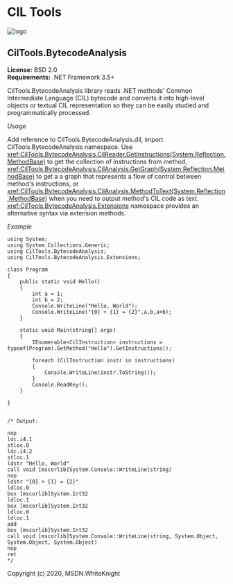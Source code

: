 # CIL Tools

![logo](../images/il.png)

## CilTools.BytecodeAnalysis

**License:** BSD 2.0  
**Requirements:** .NET Framework 3.5+  

CilTools.BytecodeAnalysis library reads .NET methods' Common Intermediate Language (CIL) bytecode and converts it into high-level objects or textual CIL representation so they can be easily studied and programmatically processed.

*Usage*

Add reference to CilTools.BytecodeAnalysis.dll, import CilTools.BytecodeAnalysis namespace. Use <xref:CilTools.BytecodeAnalysis.CilReader.GetInstructions(System.Reflection.MethodBase)> to get the collection of instructions from method, <xref:CilTools.BytecodeAnalysis.CilAnalysis.GetGraph(System.Reflection.MethodBase)> to get a a graph that represents a flow of control between method's instructions, or <xref:CilTools.BytecodeAnalysis.CilAnalysis.MethodToText(System.Reflection.MethodBase)> when you need to output method's CIL code as text. <xref:CilTools.BytecodeAnalysis.Extensions> namespace provides an alternative syntax via extension methods.

*Example*

```
using System;
using System.Collections.Generic;
using CilTools.BytecodeAnalysis;
using CilTools.BytecodeAnalysis.Extensions;

class Program
{
    public static void Hello()
    {
        int a = 1;
        int b = 2;
        Console.WriteLine("Hello, World");
        Console.WriteLine("{0} + {1} = {2}",a,b,a+b);
    }

    static void Main(string[] args)
    {
        IEnumerable<CilInstruction> instructions = typeof(Program).GetMethod("Hello").GetInstructions();

        foreach (CilInstruction instr in instructions)
        {
            Console.WriteLine(instr.ToString());
        }
        Console.ReadKey();
    }

}


/* Output:

nop
ldc.i4.1
stloc.0
ldc.i4.2
stloc.1
ldstr "Hello, World"
call void [mscorlib]System.Console::WriteLine(string)
nop
ldstr "{0} + {1} = {2}"
ldloc.0
box [mscorlib]System.Int32
ldloc.1
box [mscorlib]System.Int32
ldloc.0
ldloc.1
add
box [mscorlib]System.Int32
call void [mscorlib]System.Console::WriteLine(string, System.Object, System.Object, System.Object)
nop
ret
*/
```

Copyright (c) 2020, MSDN.WhiteKnight
